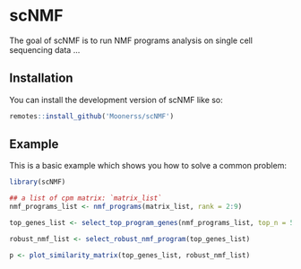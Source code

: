 # scNMF

<!-- badges: start -->

<!-- badges: end -->

The goal of scNMF is to run NMF programs analysis on single cell sequencing data ...

## Installation

You can install the development version of scNMF like so:

``` r
remotes::install_github('Moonerss/scNMF')
```

## Example

This is a basic example which shows you how to solve a common problem:

``` r
library(scNMF)

## a list of cpm matrix: `matrix_list`
nmf_programs_list <- nmf_programs(matrix_list, rank = 2:9)

top_genes_list <- select_top_program_genes(nmf_programs_list, top_n = 50)

robust_nmf_list <- select_robust_nmf_program(top_genes_list)

p <- plot_similarity_matrix(top_genes_list, robust_nmf_list)

```
